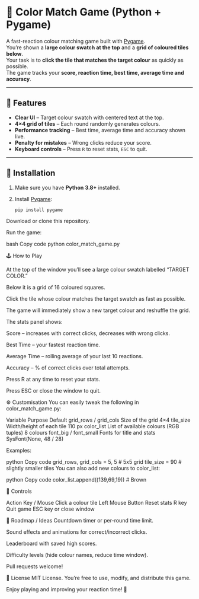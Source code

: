 # 🎨 Color Match Game (Python + Pygame)

A fast-reaction colour matching game built with [Pygame](https://www.pygame.org/).  
You’re shown a **large colour swatch at the top** and a **grid of coloured tiles below**.  
Your task is to **click the tile that matches the target colour** as quickly as possible.  
The game tracks your **score, reaction time, best time, average time and accuracy**.

---

## 📸 Features

- **Clear UI** – Target colour swatch with centered text at the top.
- **4×4 grid of tiles** – Each round randomly generates colours.
- **Performance tracking** – Best time, average time and accuracy shown live.
- **Penalty for mistakes** – Wrong clicks reduce your score.
- **Keyboard controls** – Press `R` to reset stats, `ESC` to quit.

---

## 🚀 Installation

1. Make sure you have **Python 3.8+** installed.  
2. Install [Pygame](https://pypi.org/project/pygame/):

   ```bash
   pip install pygame
Download or clone this repository.

Run the game:

bash
Copy code
python color_match_game.py

🕹️ How to Play

At the top of the window you’ll see a large colour swatch labelled “TARGET COLOR.”

Below it is a grid of 16 coloured squares.

Click the tile whose colour matches the target swatch as fast as possible.

The game will immediately show a new target colour and reshuffle the grid.

The stats panel shows:

Score – increases with correct clicks, decreases with wrong clicks.

Best Time – your fastest reaction time.

Average Time – rolling average of your last 10 reactions.

Accuracy – % of correct clicks over total attempts.

Press R at any time to reset your stats.

Press ESC or close the window to quit.

⚙️ Customisation
You can easily tweak the following in color_match_game.py:

Variable	Purpose	Default
grid_rows / grid_cols	Size of the grid	4×4
tile_size	Width/height of each tile	110 px
color_list	List of available colours (RGB tuples)	8 colours
font_big / font_small	Fonts for title and stats	SysFont(None, 48 / 28)

Examples:

python
Copy code
grid_rows, grid_cols = 5, 5  # 5x5 grid
tile_size = 90               # slightly smaller tiles
You can also add new colours to color_list:

python
Copy code
color_list.append((139,69,19))  # Brown

📝 Controls

Action	Key / Mouse
Click a colour tile	Left Mouse Button
Reset stats	R key
Quit game	ESC key or close window

🧩 Roadmap / Ideas
Countdown timer or per-round time limit.

Sound effects and animations for correct/incorrect clicks.

Leaderboard with saved high scores.

Difficulty levels (hide colour names, reduce time window).

Pull requests welcome!

📄 License
MIT License. You’re free to use, modify, and distribute this game.

Enjoy playing and improving your reaction time! 🎉
